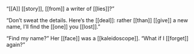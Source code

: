 “[[A]] [[story]], [[from]] a writer of [[lies]]?”

“Don’t sweat the details. Here’s the [[deal]]: rather [[than]] [[give]] a new name, I’ll find the [[one]] you [[lost]].”

“Find my name?” Her [[face]] was a [[kaleidoscope]]. “What if I [[forget]] again?”